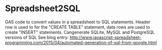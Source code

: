 # Spreadsheet2SQL
GAS code to convert values in a spreadsheet to SQL statements. Header row is used to for the "CREATE TABLE" statement, data rows are used to create "INSERT" statements. Cangenerate SQLite, MySQL and PostgreSQL versions of SQL
See blog entry:
http://www.javascript-spreadsheet-programming.com/2015/04/automated-generation-of-sql-from-google.html
